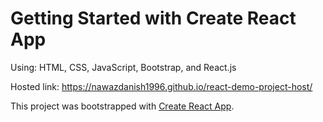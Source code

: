 # Getting Started with Create React App

Using: HTML, CSS, JavaScript, Bootstrap, and React.js

Hosted link: https://nawazdanish1996.github.io/react-demo-project-host/

This project was bootstrapped with [Create React App](https://github.com/facebook/create-react-app).
